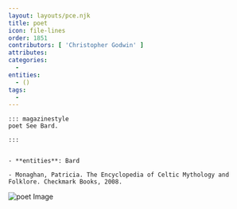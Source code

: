 ```yaml
---
layout: layouts/pce.njk
title: poet
icon: file-lines
order: 1851
contributors: [ 'Christopher Godwin' ]
attributes:
categories:
  - 
entities:
  - ()
tags:
  - 
---
```

``` tab [group1:Info]
::: magazinestyle
poet See Bard.

:::
```
``` tab [group1:Attributes]
```
``` tab [group1:Entities]
- **entities**: Bard
```
``` tab [group1:Sources]
- Monaghan, Patricia. The Encyclopedia of Celtic Mythology and Folklore. Checkmark Books, 2008.
```
![poet Image](['https://upload.wikimedia.org/wikipedia/commons/f/f6/Books_and_Scroll_Ornament_with_Open_Book.png'])
